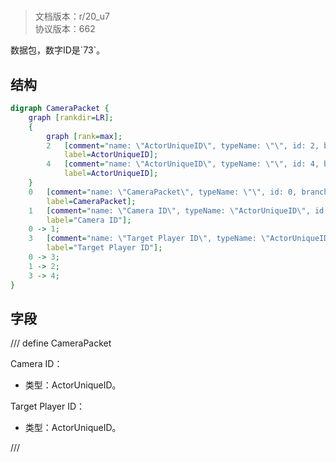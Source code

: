 # <!-- md:samp CameraPacket -->

> 文档版本：r/20_u7<br/>协议版本：662

<!-- md:samp CameraPacket -->数据包，数字ID是`73`。

## 结构

```dot
digraph CameraPacket {
	graph [rankdir=LR];
	{
		graph [rank=max];
		2	[comment="name: \"ActorUniqueID\", typeName: \"\", id: 2, branchId: 0, recurseId: -1, attributes: 512, notes: \"\"",
			label=ActorUniqueID];
		4	[comment="name: \"ActorUniqueID\", typeName: \"\", id: 4, branchId: 0, recurseId: -1, attributes: 512, notes: \"\"",
			label=ActorUniqueID];
	}
	0	[comment="name: \"CameraPacket\", typeName: \"\", id: 0, branchId: 73, recurseId: -1, attributes: 0, notes: \"\"",
		label=CameraPacket];
	1	[comment="name: \"Camera ID\", typeName: \"ActorUniqueID\", id: 1, branchId: 0, recurseId: -1, attributes: 256, notes: \"\"",
		label="Camera ID"];
	0 -> 1;
	3	[comment="name: \"Target Player ID\", typeName: \"ActorUniqueID\", id: 3, branchId: 0, recurseId: -1, attributes: 256, notes: \"\"",
		label="Target Player ID"];
	0 -> 3;
	1 -> 2;
	3 -> 4;
}

```

## 字段

/// define
CameraPacket

Camera ID：[<!-- md:samp ActorUniqueID -->](refs/protocols/types/ActorUniqueID.md)

- 类型：ActorUniqueID。

Target Player ID：[<!-- md:samp ActorUniqueID -->](refs/protocols/types/ActorUniqueID.md)

- 类型：ActorUniqueID。


///
